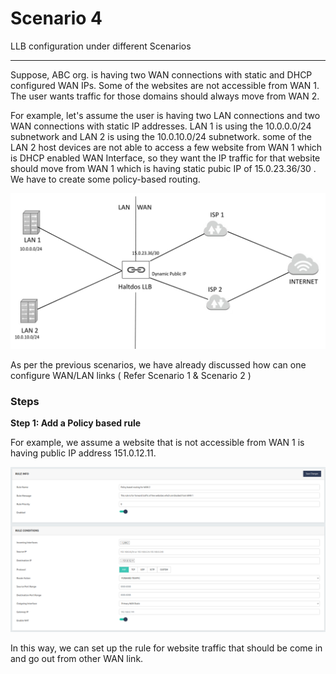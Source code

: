# Scenario 4

LLB configuration under different Scenarios

---
Suppose, ABC org. is having two WAN connections with static and DHCP configured WAN IPs. Some of the websites are not accessible from WAN 1. The user wants traffic for those domains should always move from WAN 2.

For example, let's assume the user is having two LAN connections and two WAN connections with static IP addresses. LAN 1 is using the 10.0.0.0/24 subnetwork and LAN 2 is using the 10.0.10.0/24 subnetwork. some of the LAN 2 host devices are not able to access a few website from WAN 1 which is DHCP enabled WAN Interface, so they want the IP traffic for that website should move from WAN 1 which is having static pubic IP of 15.0.23.36/30 . We have to create some policy-based routing.

![Diagram](/img/llb/scenarios/scenario4-1.png)

As per the previous scenarios, we have already discussed how can one configure WAN/LAN links ( Refer Scenario 1 & Scenario 2 )

### Steps

**Step 1: Add a Policy based rule**

For example, we assume a website that is not accessible from WAN 1 is  having public IP address 151.0.12.11.

![Diagram](/img/llb/scenarios/scenario4-2.png)

In this way, we can set up the rule for website traffic that should be come in and go out from other WAN link.























